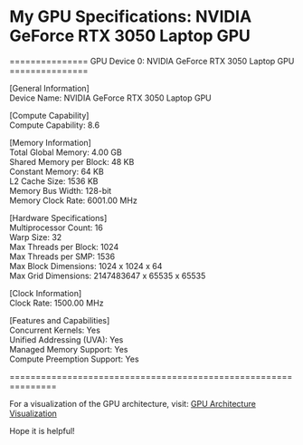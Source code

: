 # My GPU Specifications: NVIDIA GeForce RTX 3050 Laptop GPU

=============== GPU Device 0: NVIDIA GeForce RTX 3050 Laptop GPU ===============

[General Information]  
Device Name: NVIDIA GeForce RTX 3050 Laptop GPU

[Compute Capability]  
Compute Capability: 8.6

[Memory Information]  
Total Global Memory: 4.00 GB  
Shared Memory per Block: 48 KB  
Constant Memory: 64 KB  
L2 Cache Size: 1536 KB  
Memory Bus Width: 128-bit  
Memory Clock Rate: 6001.00 MHz

[Hardware Specifications]  
Multiprocessor Count: 16  
Warp Size: 32  
Max Threads per Block: 1024  
Max Threads per SMP: 1536  
Max Block Dimensions: 1024 x 1024 x 64  
Max Grid Dimensions: 2147483647 x 65535 x 65535

[Clock Information]  
Clock Rate: 1500.00 MHz

[Features and Capabilities]  
Concurrent Kernels: Yes  
Unified Addressing (UVA): Yes  
Managed Memory Support: Yes  
Compute Preemption Support: Yes

===============================================================

For a visualization of the GPU architecture, visit: [GPU Architecture Visualization](https://xtrupal.github.io/My-GPU-Architecture/)

Hope it is helpful!
